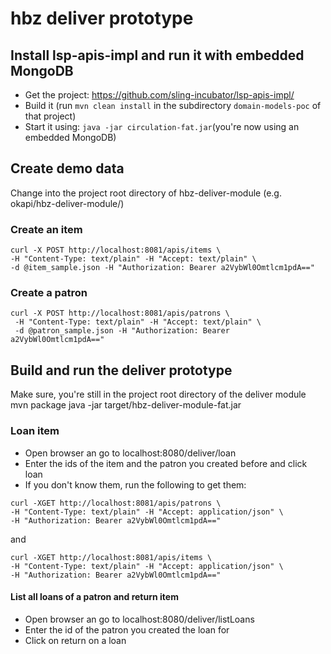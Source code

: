 # hbz deliver prototype

## Install lsp-apis-impl and run it with embedded MongoDB

* Get the project: https://github.com/sling-incubator/lsp-apis-impl/
* Build it (run `mvn clean install` in the subdirectory `domain-models-poc` of that project) 
* Start it using: `java -jar circulation-fat.jar`(you're now using an embedded MongoDB)

## Create demo data

Change into the project root directory of hbz-deliver-module (e.g. okapi/hbz-deliver-module/)

### Create an item

```
curl -X POST http://localhost:8081/apis/items \
-H "Content-Type: text/plain" -H "Accept: text/plain" \
-d @item_sample.json -H "Authorization: Bearer a2VybWl0Omtlcm1pdA=="
```

### Create a patron

```
curl -X POST http://localhost:8081/apis/patrons \
 -H "Content-Type: text/plain" -H "Accept: text/plain" \
 -d @patron_sample.json -H "Authorization: Bearer a2VybWl0Omtlcm1pdA=="
```
 
## Build and run the deliver prototype

Make sure, you're still in the project root directory of the deliver module
mvn package
java -jar target/hbz-deliver-module-fat.jar

### Loan item
* Open browser an go to localhost:8080/deliver/loan
* Enter the ids of the item and the patron you created before and click loan
* If you don't know them, run the following to get them: 

```
curl -XGET http://localhost:8081/apis/patrons \
-H "Content-Type: text/plain" -H "Accept: application/json" \
-H "Authorization: Bearer a2VybWl0Omtlcm1pdA=="
```

and

```
curl -XGET http://localhost:8081/apis/items \
-H "Content-Type: text/plain" -H "Accept: application/json" \
-H "Authorization: Bearer a2VybWl0Omtlcm1pdA=="
```

#### List all loans of a patron and return item
* Open browser an go to localhost:8080/deliver/listLoans
* Enter the id of the patron you created the loan for
* Click on return on a loan